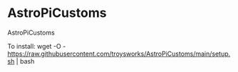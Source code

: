 # AstroPiCustoms
AstroPiCustoms

To install:
wget -O - https://raw.githubusercontent.com/troysworks/AstroPiCustoms/main/setup.sh | bash
